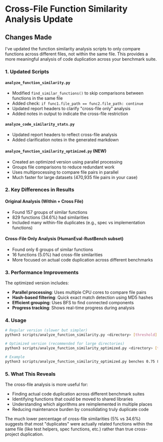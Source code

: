# Cross-File Function Similarity Analysis Update

## Changes Made

I've updated the function similarity analysis scripts to only compare functions across different files, not within the same file. This provides a more meaningful analysis of code duplication across your benchmark suite.

### 1. Updated Scripts

#### `analyze_function_similarity.py`
- Modified `find_similar_functions()` to skip comparisons between functions in the same file
- Added check: `if func1.file_path == func2.file_path: continue`
- Updated report headers to clarify "cross-file only" analysis
- Added notes in output to indicate the cross-file restriction

#### `analyze_code_similarity_stats.py`
- Updated report headers to reflect cross-file analysis
- Added clarification notes in the generated markdown

#### `analyze_function_similarity_optimized.py` (NEW)
- Created an optimized version using parallel processing
- Groups file comparisons to reduce redundant work
- Uses multiprocessing to compare file pairs in parallel
- Much faster for large datasets (470,935 file pairs in your case)

### 2. Key Differences in Results

#### Original Analysis (Within + Cross File)
- Found 157 groups of similar functions
- 829 functions (34.6%) had similarities
- Included many within-file duplicates (e.g., spec vs implementation functions)

#### Cross-File Only Analysis (HumanEval-RustBench subset)
- Found only 6 groups of similar functions
- 16 functions (5.0%) had cross-file similarities
- More focused on actual code duplication across different benchmarks

### 3. Performance Improvements

The optimized version includes:
- **Parallel processing**: Uses multiple CPU cores to compare file pairs
- **Hash-based filtering**: Quick exact match detection using MD5 hashes
- **Efficient grouping**: Uses BFS to find connected components
- **Progress tracking**: Shows real-time progress during analysis

### 4. Usage

```bash
# Regular version (slower but simpler)
python3 scripts/analyze_function_similarity.py <directory> [threshold]

# Optimized version (recommended for large directories)
python3 scripts/analyze_function_similarity_optimized.py <directory> [threshold] [num_processes]

# Example
python3 scripts/analyze_function_similarity_optimized.py benches 0.75 8
```

### 5. What This Reveals

The cross-file analysis is more useful for:
- Finding actual code duplication across different benchmark suites
- Identifying functions that could be moved to shared libraries
- Understanding which algorithms are reimplemented in multiple places
- Reducing maintenance burden by consolidating truly duplicate code

The much lower percentage of cross-file similarities (5% vs 34.6%) suggests that most "duplicates" were actually related functions within the same file (like test helpers, spec functions, etc.) rather than true cross-project duplication.
